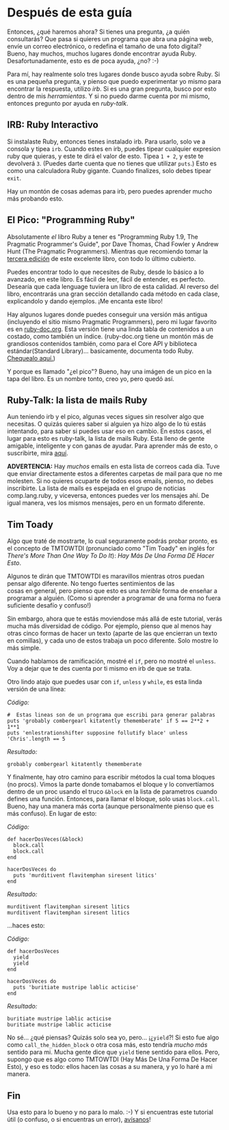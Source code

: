 # Después de esta guía

Entonces, ¿qué haremos ahora? Si tienes una pregunta, ¿a quién consultarás?
Que pasa si quieres un programa que abra una página web, envíe un correo electrónico,
o redefina el tamaño de una foto digital? Bueno, hay muchos, muchos lugares 
donde encontrar ayuda Ruby. Desafortunadamente, esto es de poca ayuda, ¿no? :-)

Para mí, hay realmente solo tres lugares donde busco ayuda sobre Ruby.
Si es una pequeña pregunta, y pienso que puedo experimentar yo mismo para 
encontrar la respuesta, utilizo *irb*. Si es una gran pregunta,
busco por esto dentro de mis *herramientas*. Y si no puedo darme
cuenta por mi mismo, entonces pregunto por ayuda en *ruby-talk*.

## IRB:  Ruby Interactivo

Si instalaste Ruby, entonces tienes instalado irb. Para usarlo, solo
ve a consola y tipea `irb`.  Cuando estes en irb, puedes tipear cualquier
expresion ruby que quieras, y este te dirá el valor de esto. Tipea `1 + 2`,
y este te devolverá `3`. (Puedes darte cuenta que no tienes que utilizar
`puts`.) Esto es como una calculadora Ruby gigante. Cuando finalizes, solo
debes tipear `exit`.

Hay un montón de cosas ademas para irb, pero puedes aprender mucho más
probando esto.

## El Pico: "Programming Ruby"

Absolutamente <em>el</em> libro Ruby a tener es "Programming Ruby 1.9,
The Pragmatic Programmer's Guide", por Dave Thomas, Chad Fowler y Andrew
Hunt (The Pragmatic Programmers). Mientras que recomiendo tomar la 
<a href="http://pragprog.com/press_releases/programming-ruby-1-9">tercera edición</a>
de este excelente libro, con todo lo último cubierto.

Puedes encontrar todo lo que necesites de Ruby, desde lo básico a lo
avanzado, en este libro. Es fácil de leer, fácil de entender, es perfecto.
Desearía que cada lenguage tuviera un libro de esta calidad. Al reverso
del libro, encontrarás una gran sección detallando cada método en cada
clase, explicandolo y dando ejemplos. ¡Me encanta este libro!

Hay algunos lugares donde puedes conseguir una versión más antigua (incluyendo
el sitio mismo  Pragmatic Programmers), pero mi lugar favorito es
en <a href="http://www.ruby-doc.org/docs/ProgrammingRuby/">ruby-doc.org</a>.
Esta versión tiene una linda tabla de contenidos a un costado, como también
un índice. (ruby-doc.org tiene un montón más de grandiosos contenidos también,
como para el Core API y biblioteca estándar(Standard Library)... basicamente,
documenta todo Ruby. <a href="http://www.ruby-doc.org/">Chequealo aquí.</a>)

Y porque es llamado "¿el pico"? Bueno, hay una imágen de un pico en la tapa del 
libro. Es un nombre tonto, creo yo, pero quedó así.

## Ruby-Talk: la lista de mails Ruby

Aun teniendo irb y el pico, algunas veces sigues sin resolver
algo que necesitas. O quizás quieres saber si alguien ya hizo algo de lo
tú estás intentando, para saber si puedes usar eso en cambio. En estos casos,
el lugar para esto es ruby-talk, la lista de mails Ruby. Esta lleno de gente
amigable, inteligente y con ganas de ayudar. Para aprender más de esto, o suscribirte,
mira <a href="http://www.ruby-lang.org/es/community/mailing-lists/">aquí</a>.

<strong>ADVERTENCIA:</strong> Hay <em>muchos</em> emails en 
esta lista de correos cada día. Tuve que enviar directamente estos
a diferentes carpetas de mail para que no me molesten. Si no quieres
ocuparte de todos esos emails, pienso, no debes inscribirte. La lista
de mails es espejada en el grupo de noticias comp.lang.ruby, y viceversa,
entonces puedes ver los mensajes ahí. De igual manera, ves los mismos 
mensajes, pero en un formato diferente.

## Tim Toady

Algo que traté de mostrarte, lo cual seguramente podrás probar pronto, 
es el concepto de TMTOWTDI (pronunciado como "Tim Toady" en inglés for *There's 
More Than One Way To Do It*): *Hay Más De Una Forma DE Hacer Esto*.

Algunos te dirán que TMTOWTDI es maravillos mientras otros 
puedan pensar algo diferente. No tengo fuertes sentimientos de las  
cosas en general, pero pienso que esto es 
una <em>terrible</em> forma de enseñar a programar a alguién. 
(Como si aprender a programar de una forma no fuera suficiente desafío y confuso!)

Sin embargo, ahora que te estás moviendose más allá de este tutorial, verás mucha
más diversidad de código. Por ejemplo, pienso que al menos hay otras cinco formas
de hacer un texto (aparte de las que encierran un texto en comillas), y cada uno de estos
trabaja un poco diferente. Solo mostre lo más simple. 

Cuando hablamos de ramificación, mostré el `if`,
pero no mostré el `unless`. Voy a dejar que te des 
cuenta por ti mismo en irb de que se trata.

Otro lindo atajo que puedes usar con `if`,
`unless` y `while`, es esta linda versión de una línea:

*Código:*

    #  Estas lineas son de un programa que escribi para generar palabras
    puts 'grobably combergearl kitatently thememberate' if 5 == 2**2 + 1**1
    puts 'enlestrationshifter supposine follutify blace' unless 'Chris'.length == 5

*Resultado:*

    grobably combergearl kitatently thememberate

Y finalmente, hay otro camino para escribir métodos la cual toma bloques
(no procs). Vimos la parte donde tomabamos el bloque y lo convertíamos 
dentro de un proc usando el truco `&block` en la lista de parametros
cuando defines una función. Entonces, para llamar el bloque, solo usas 
`block.call`.  Bueno, hay una manera más corta (aunque personalmente pienso que 
es más confuso). En lugar de esto:

*Código:*

    def hacerDosVeces(&block)
      block.call
      block.call
    end
    
    hacerDosVeces do
      puts 'murditivent flavitemphan siresent litics'
    end

*Resultado:*

    murditivent flavitemphan siresent litics
    murditivent flavitemphan siresent litics

...haces esto:

*Código:*

    def hacerDosVeces
      yield
      yield
    end
    
    hacerDosVeces do
      puts 'buritiate mustripe lablic acticise'
    end

*Resultado:*

    buritiate mustripe lablic acticise
    buritiate mustripe lablic acticise

No sé... ¿qué piensas? Quizás solo sea yo, pero... ¡¿`yield`?! 
Si esto fue algo como  `call_the_hidden_block` o otra cosa más,
esto tendría *mucho más* sentido para mi. Mucha gente dice que `yield` 
tiene sentido para ellos. Pero, supongo que es algo como TMTOWTDI (Hay Más De
Una Forma De Hacer Esto), y eso es todo: ellos hacen las cosas a su manera, 
y yo lo haré a mi manera.

## Fin

Usa esto para lo bueno y no para lo malo. :-)  Y si encuentras este tutorial
útil (o confuso, o si encuentras un error),
<a href="mailto:rubyperu@googlegroups.com">avísanos</a>!